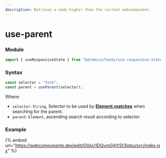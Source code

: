 ```yaml
---
description: Retrieve a node higher than the current webcomponent.
---
```


# use-parent

### Module

```javascript
import { useResponsiveState } from "@atomico/hooks/use-responsive-state";
```

### Syntax

```jsx
const selector = "form";
const parent = useParent(selector);
```

Where:

* `selector`: `String`, Selector to be used by [**Element.matches**](https://developer.mozilla.org/en-US/docs/Web/API/Element/matches) when searching for the parent.
* `parent`: `Element`, ascending search result according to selector.

### Example

{% embed url="https://webcomponents.dev/edit/OVpU1DQvmGjhYSf3Iqbu/src/index.jsx" %}



